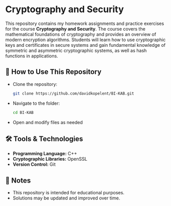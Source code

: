 # Cryptography and Security

This repository contains my homework assignments and practice exercises for the course **Cryptography and Security**. The course covers the mathematical foundations of cryptography and provides an overview of modern encryption algorithms. Students will learn how to use cryptographic keys and certificates in secure systems and gain fundamental knowledge of symmetric and asymmetric cryptographic systems, as well as hash functions in applications.

## 🚀 How to Use This Repository
- Clone the repository:
  ```sh
  git clone https://github.com/davidkopelent/BI-KAB.git
  ```
- Navigate to the folder:
  ```sh
  cd BI-KAB
  ```
- Open and modify files as needed

## 🛠 Tools & Technologies
- **Programming Language:** C++
- **Cryptographic Libraries:** OpenSSL
- **Version Control:** Git

## 📌 Notes
- This repository is intended for educational purposes.
- Solutions may be updated and improved over time.
